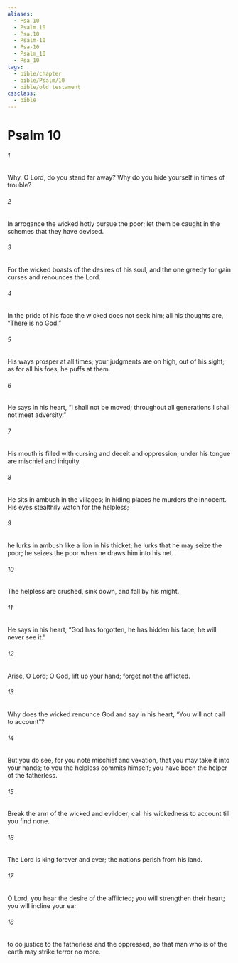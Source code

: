 ```yaml
---
aliases:
  - Psa 10
  - Psalm.10
  - Psa.10
  - Psalm-10
  - Psa-10
  - Psalm_10
  - Psa_10
tags:
  - bible/chapter
  - bible/Psalm/10
  - bible/old testament
cssclass:
  - bible
---
```


# Psalm 10

###### 1
Why, O Lord, do you stand far away? Why do you hide yourself in times of trouble?
###### 2
In arrogance the wicked hotly pursue the poor; let them be caught in the schemes that they have devised.
###### 3
For the wicked boasts of the desires of his soul, and the one greedy for gain curses and renounces the Lord.
###### 4
In the pride of his face the wicked does not seek him; all his thoughts are, “There is no God.”
###### 5
His ways prosper at all times; your judgments are on high, out of his sight; as for all his foes, he puffs at them.
###### 6
He says in his heart, “I shall not be moved; throughout all generations I shall not meet adversity.”
###### 7
His mouth is filled with cursing and deceit and oppression; under his tongue are mischief and iniquity.
###### 8
He sits in ambush in the villages; in hiding places he murders the innocent. His eyes stealthily watch for the helpless;
###### 9
he lurks in ambush like a lion in his thicket; he lurks that he may seize the poor; he seizes the poor when he draws him into his net.
###### 10
The helpless are crushed, sink down, and fall by his might.
###### 11
He says in his heart, “God has forgotten, he has hidden his face, he will never see it.”
###### 12
Arise, O Lord; O God, lift up your hand; forget not the afflicted.
###### 13
Why does the wicked renounce God and say in his heart, “You will not call to account”?
###### 14
But you do see, for you note mischief and vexation, that you may take it into your hands; to you the helpless commits himself; you have been the helper of the fatherless.
###### 15
Break the arm of the wicked and evildoer; call his wickedness to account till you find none.
###### 16
The Lord is king forever and ever; the nations perish from his land.
###### 17
O Lord, you hear the desire of the afflicted; you will strengthen their heart; you will incline your ear
###### 18
to do justice to the fatherless and the oppressed, so that man who is of the earth may strike terror no more.


